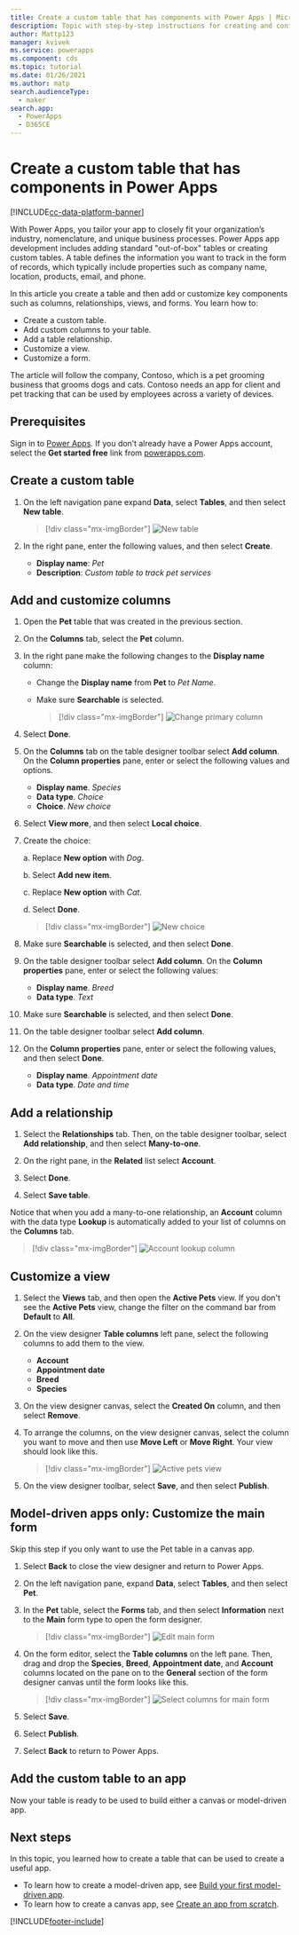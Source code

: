 ```yaml
---
title: Create a custom table that has components with Power Apps | Microsoft Docs
description: Topic with step-by-step instructions for creating and configuring a table to use with a Power Apps app.
author: Mattp123
manager: kvivek
ms.service: powerapps
ms.component: cds
ms.topic: tutorial
ms.date: 01/26/2021
ms.author: matp
search.audienceType: 
  - maker
search.app: 
  - PowerApps
  - D365CE
---
```


# Create a custom table that has components in Power Apps

[!INCLUDE[cc-data-platform-banner](../../includes/cc-data-platform-banner.md)]

With Power Apps, you tailor your app to closely fit your organization’s industry, nomenclature, and unique business processes. Power Apps app development includes adding standard "out-of-box" tables or creating custom tables. A table defines the information you want to track in the form of records, which typically include properties such as company name, location, products, email, and phone.

In this article you create a table and then add or customize key components such as columns, relationships, views, and forms. You learn how to:

- Create a custom table.
- Add custom columns to your table.
- Add a table relationship.
- Customize a view.
- Customize a form.

The article will follow the company, Contoso, which is a pet grooming business that grooms dogs and cats. Contoso needs an app for client and pet tracking that can be used by employees across a variety of devices.

## Prerequisites

Sign in to [Power Apps](https://make.powerapps.com/?utm_source=padocs&utm_medium=linkinadoc&utm_campaign=referralsfromdoc). If you don’t already have a Power Apps account, select the **Get started free** link from [powerapps.com](https://make.powerapps.com/?utm_source=padocs&utm_medium=linkinadoc&utm_campaign=referralsfromdoc).

## Create a custom table

1. On the left navigation pane expand **Data**, select **Tables**, and then select **New table**.

    > [!div class="mx-imgBorder"] 
    > ![New table](media/create-custom-entity/create-new-entity.png)

2. In the right pane, enter the following values, and then select **Create**.

    - **Display name**: *Pet* 
    - **Description**: *Custom table to track pet services*

## Add and customize columns

1. Open the **Pet** table that was created in the previous section.

1. On the **Columns** tab, select the **Pet** column.

1. In the right pane make the following changes to the **Display name** column: 

    - Change the **Display name** from **Pet** to *Pet Name*.
    - Make sure **Searchable** is selected.
  
      > [!div class="mx-imgBorder"] 
      > ![Change primary column](media/create-custom-entity/primary-field.png)

1. Select **Done**.

1. On the **Columns** tab on the table designer toolbar select **Add column**. On the **Column properties** pane, enter or select the following values and options.
    - **Display name**. *Species*
    - **Data type**. *Choice*
    - **Choice**. *New choice*
  
1. Select **View more**, and then select **Local choice**.

1. Create the choice:

      a. Replace **New option** with *Dog*.
      
      b. Select **Add new item**. 
        
      c.  Replace **New option** with *Cat*. 
        
      d. Select **Done**.

    > [!div class="mx-imgBorder"] 
    > ![New choice ](media/create-custom-entity/optionset-add-items.png)

1. Make sure **Searchable** is selected, and then select **Done**.

1. On the table designer toolbar select **Add column**. On the **Column properties** pane, enter or select the following values:
    - **Display name**. *Breed*
    - **Data type**. *Text*

1. Make sure **Searchable** is selected, and then select **Done**.

1. On the table designer toolbar select **Add column**. 

1. On the **Column properties** pane, enter or select the following values, and then select **Done**.
    - **Display name**. *Appointment date*
    - **Data type**. *Date and time*

## Add a relationship

1. Select the **Relationships** tab. Then, on the table designer toolbar, select **Add relationship**, and then select **Many-to-one**.

1. On the right pane, in the **Related** list select **Account**.

1. Select **Done**.

1. Select **Save table**.

  Notice that when you add a many-to-one relationship, an **Account** column with the data type **Lookup** is automatically added to your list of columns on the **Columns** tab.
  > [!div class="mx-imgBorder"]
  > ![Account lookup column](media/create-custom-entity/account-lookup-field.png)

## Customize a view

1. Select the **Views** tab, and then open the **Active Pets** view. If you don't see the **Active Pets** view, change the filter on the command bar from **Default** to **All**.

1. On the view designer **Table columns** left pane, select the following columns to add them to the view.

    - **Account**
    - **Appointment date**
    - **Breed**
    - **Species**

1. On the view designer canvas, select the **Created On** column, and then select **Remove**.

1. To arrange the columns, on the view designer canvas, select the column you want to move and then use **Move Left** or **Move Right**. Your view should look like this.
    > [!div class="mx-imgBorder"] 
    > ![Active pets view](media/create-custom-entity/active-pets-view.png)

1. On the view designer toolbar, select **Save**, and then select **Publish**.  

## Model-driven apps only: Customize the main form

Skip this step if you only want to use the Pet table in a canvas app.

1. Select **Back** to close the view designer and return to Power Apps.

1. On the left navigation pane, expand **Data**, select **Tables**, and then select **Pet**.

1. In the **Pet** table, select the **Forms** tab, and then select **Information** next to the **Main** form type to open the form designer.

    > [!div class="mx-imgBorder"] 
    > ![Edit main form](media/create-custom-entity/main-form-edit.png)

1. On the form editor, select the  **Table columns** on the left pane. Then, drag and drop the **Species**, **Breed**, **Appointment date**, and **Account** columns located on the pane on to the **General** section of the form designer canvas until the form looks like this.

    > [!div class="mx-imgBorder"] 
    > ![Select columns for main form](media/create-custom-entity/main-form-edit2.png) 

1. Select **Save**.

1. Select **Publish**.

1. Select **Back** to return to Power Apps.

## Add the custom table to an app

Now your table is ready to be used to build either a canvas or model-driven app.

## Next steps

In this topic, you learned how to create a table that can be used to create a useful app. 
- To learn how to create a model-driven app, see [Build your first model-driven app](../model-driven-apps/build-first-model-driven-app.md).
- To learn how to create a canvas app, see [Create an app from scratch](../canvas-apps/get-started-create-from-blank.md).


[!INCLUDE[footer-include](../../includes/footer-banner.md)]